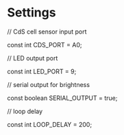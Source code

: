 # Settings

// CdS cell sensor input port

const int CDS_PORT = A0;

// LED output port

const int LED_PORT = 9;

// serial output for brightness

const boolean SERIAL_OUTPUT = true;

// loop delay

const int LOOP_DELAY = 200;
